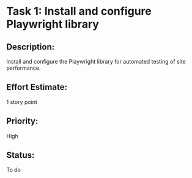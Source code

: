 # Task 1: Install and configure Playwright library
## Description:
Install and configure the Playwright library for automated testing of site performance.

## Effort Estimate:
1 story point

## Priority:
High

## Status:
To do
